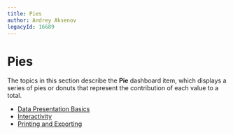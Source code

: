 ```yaml
---
title: Pies
author: Andrey Aksenov
legacyId: 16689
---
```

# Pies
The topics in this section describe the **Pie** dashboard item, which displays a series of pies or donuts that represent the contribution of each value to a total.
* [Data Presentation Basics](pies/data-presentation-basics.md)
* [Interactivity](pies/interactivity.md)
* [Printing and Exporting](pies/printing-and-exporting.md)